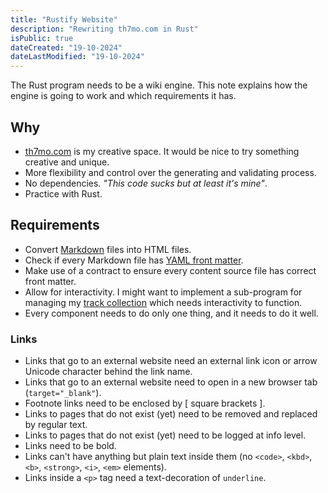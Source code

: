 ```yaml
---
title: "Rustify Website"
description: "Rewriting th7mo.com in Rust"
isPublic: true
dateCreated: "19-10-2024"
dateLastModified: "19-10-2024"
---
```


The Rust program needs to be a wiki engine. This note explains how the engine
is going to work and which requirements it has.

## Why

* [th7mo.com](https://th7mo.com) is my creative space. It would be nice to try
  something creative and unique. 
* More flexibility and control over the generating and validating process.
* No dependencies. *"This code sucks but at least it's mine"*.
* Practice with Rust.

## Requirements

* Convert [Markdown](markdown) files into HTML files.
* Check if every Markdown file has [YAML front matter](yaml-front-matter).
* Make use of a contract to ensure every content source file has correct front 
  matter.
* Allow for interactivity. I might want to implement a sub-program for managing
  my [track collection](track-collection) which needs interactivity to function.
* Every component needs to do only one thing, and it needs to do it well. 

### Links

* Links that go to an external website need an external link icon or arrow
  Unicode character behind the link name.
* Links that go to an external website need to open in a new browser tab
  (`target="_blank"`).
* Footnote links need to be enclosed by [ square brackets ].
* Links to pages that do not exist (yet) need to be removed and replaced by
  regular text.
* Links to pages that do not exist (yet) need to be logged at info level.
* Links need to be bold.
* Links can't have anything but plain text inside them (no `<code>`, `<kbd>`,
  `<b>`, `<strong>`, `<i>`, `<em>` elements).
* Links inside a `<p>` tag need a text-decoration of `underline`.
